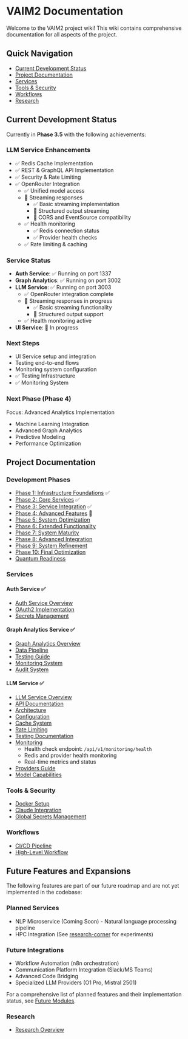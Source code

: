 # VAIM2 Documentation

Welcome to the VAIM2 project wiki! This wiki contains comprehensive documentation for all aspects of the project.

## Quick Navigation

- [Current Development Status](#current-development-status)
- [Project Documentation](#project-documentation)
- [Services](#services)
- [Tools & Security](#tools--security)
- [Workflows](#workflows)
- [Research](#research)

## Current Development Status

Currently in **Phase 3.5** with the following achievements:

### LLM Service Enhancements
- ✅ Redis Cache Implementation
- ✅ REST & GraphQL API Implementation
- ✅ Security & Rate Limiting
- ✅ OpenRouter Integration
  - ✅ Unified model access
  - 🔄 Streaming responses
    - ✅ Basic streaming implementation
    - 🚧 Structured output streaming
    - 🚧 CORS and EventSource compatibility
  - ✅ Health monitoring
    - ✅ Redis connection status
    - ✅ Provider health checks
  - ✅ Rate limiting & caching

### Service Status
- **Auth Service**: ✅ Running on port 1337
- **Graph Analytics**: ✅ Running on port 3002
- **LLM Service**: ✅ Running on port 3003
  - ✅ OpenRouter integration complete
  - 🔄 Streaming responses in progress
    - ✅ Basic streaming functionality
    - 🚧 Structured output support
  - ✅ Health monitoring active
- **UI Service**: 🚧 In progress

### Next Steps
- UI Service setup and integration
- Testing end-to-end flows
- Monitoring system configuration
- ✅ Testing Infrastructure
- ✅ Monitoring System

### Next Phase (Phase 4)
Focus: Advanced Analytics Implementation
- Machine Learning Integration
- Advanced Graph Analytics
- Predictive Modeling
- Performance Optimization

## Project Documentation

### Development Phases
- [Phase 1: Infrastructure Foundations](Phase-1) ✅
- [Phase 2: Core Services](Phase-2) ✅
- [Phase 3: Service Integration](Phase-3) ✅
- [Phase 4: Advanced Features](Phase-4) 📅
- [Phase 5: System Optimization](Phase-5)
- [Phase 6: Extended Functionality](Phase-6)
- [Phase 7: System Maturity](Phase-7)
- [Phase 8: Advanced Integration](Phase-8)
- [Phase 9: System Refinement](Phase-9)
- [Phase 10: Final Optimization](Phase-10)
- [Quantum Readiness](Quantum-Readiness)

### Services

#### Auth Service ✅
- [Auth Service Overview](Auth-Service)
- [OAuth2 Implementation](OAuth2-Implementation)
- [Secrets Management](Auth-Service-Secrets)

#### Graph Analytics Service ✅
- [Graph Analytics Overview](Graph-Analytics)
- [Data Pipeline](Data-Pipeline)
- [Testing Guide](Graph-Analytics-Testing)
- [Monitoring System](Graph-Analytics-Monitoring)
- [Audit System](Graph-Analytics-Audit)

#### LLM Service ✅
- [LLM Service Overview](LLM-Service)
- [API Documentation](LLM-API)
- [Architecture](LLM-Architecture)
- [Configuration](LLM-Configuration)
- [Cache System](LLM-Cache)
- [Rate Limiting](LLM-Rate-Limiting)
- [Testing Documentation](LLM-Testing)
- [Monitoring](LLM-Monitoring)
  - Health check endpoint: `/api/v1/monitoring/health`
  - Redis and provider health monitoring
  - Real-time metrics and status
- [Providers Guide](LLM-Providers)
- [Model Capabilities](LLM-Model-Comparisons)

### Tools & Security
- [Docker Setup](Docker-Setup)
- [Claude Integration](Claude-Integration)
- [Global Secrets Management](Secrets-Management)

### Workflows
- [CI/CD Pipeline](CICD-Pipeline)
- [High-Level Workflow](High-Level-Workflow)

## Future Features and Expansions

The following features are part of our future roadmap and are not yet implemented in the codebase:

### Planned Services
- NLP Microservice (Coming Soon) - Natural language processing pipeline
- HPC Integration (See [research-corner](Research-Overview) for experiments)

### Future Integrations
- Workflow Automation (n8n orchestration)
- Communication Platform Integration (Slack/MS Teams)
- Advanced Code Bridging
- Specialized LLM Providers (O1 Pro, Mistral 2501)

For a comprehensive list of planned features and their implementation status, see [Future Modules](FUTURE_MODULES.md).

### Research
- [Research Overview](Research-Overview)